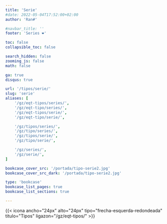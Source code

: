 ```yaml
---
title: 'Serie'
#date: 2022-05-04T17:52:00+02:00
author: 'Ran#'

#navbar_title: ''
footer: 'Series ❤️'

toc: false
collapsible_toc: false

search_hidden: false
zooming_js: false
math: false

ga: true
disqus: true

url: '/tipos/serie/'
slug: 'serie'
aliases: [
    '/gz/eqt-tipos/series/',
    '/gz/eqt-tipo/series/',
    '/gz/eqt-tipos/serie/',
    '/gz/eqt-tipo/serie/',

    '/gz/tipos/series/',
    '/gz/tipo/series/',
    '/gz/tipos/serie/',
    '/gz/tipo/serie/',

    '/gz/series/',
    '/gz/serie/',
]

bookcase_cover_src: '/portada/tipo-serie2.jpg'
bookcase_cover_src_dark: '/portada/tipo-serie2.jpg'

type: 'bookcase'
bookcase_list_pages: true
bookcase_list_sections: true

---
```


{{< icona ancho="24px" alto="24px" tipo="frecha-esquerda-redondeada" titulo="Tipos" ligazon="/gz/eqt-tipos/" >}}
